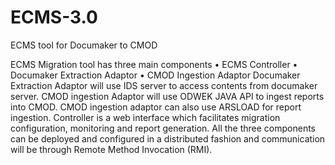 ECMS-3.0
========

ECMS tool for Documaker to CMOD

ECMS Migration tool has three main components
•	ECMS Controller
•	Documaker Extraction Adaptor
•	CMOD Ingestion  Adaptor
Documaker Extraction Adaptor will use IDS server to access contents from documaker server. CMOD ingestion Adaptor will use ODWEK JAVA API to ingest reports into CMOD. CMOD ingestion adaptor can also use ARSLOAD for report ingestion.
Controller is a web interface which facilitates migration configuration, monitoring and report generation.
All the three components can be deployed and configured in a distributed fashion and communication will be through Remote Method Invocation (RMI).
